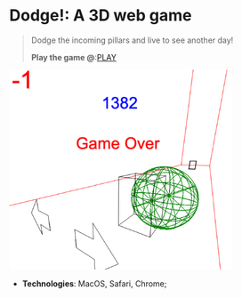 # Dodge!: A 3D web game

> Dodge the incoming pillars and live to see another day!
> 
> **Play the game @**:[PLAY](https://csjiet.github.io/dodge-3d-web-game/hw5.html)

<img src="./smashed.png" width=400>

- **Technologies**: MacOS, Safari, Chrome;


